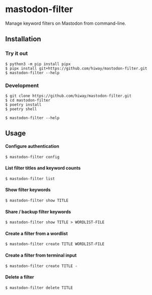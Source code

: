 # mastodon-filter

Manage keyword filters on Mastodon from command-line.


## Installation

### Try it out

```
$ python3 -m pip install pipx
$ pipx install git+https://github.com/hiway/mastodon-filter.git
$ mastodon-filter --help
```

### Development

```
$ git clone https://github.com/hiway/mastodon-filter.git
$ cd mastodon-filter
$ poetry install
$ poetry shell

$ mastodon-filter --help
```


## Usage

#### Configure authentication

```
$ mastodon-filter config
```

#### List filter titles and keyword counts

```
$ mastodon-filter list
```

#### Show filter keywords

```
$ mastodon-filter show TITLE
```

#### Share / backup filter keywords

```
$ mastodon-filter show TITLE > WORDLIST-FILE
```

#### Create a filter from a wordlist

```
$ mastodon-filter create TITLE WORDLIST-FILE
```

#### Create a filter from terminal input

```
$ mastodon-filter create TITLE -
```

#### Delete a filter

```
$ mastodon-filter delete TITLE
```
